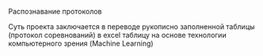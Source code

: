 Распознавание протоколов

Суть проекта заключается в переводе рукописно заполненной таблицы (протокол соревнований) в excel таблицу на основе технологии компьютерного зрения (Machine Learning)